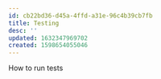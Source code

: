 ```yaml
---
id: cb22bd36-d45a-4ffd-a31e-96c4b39cb7fb
title: Testing
desc: ''
updated: 1632347969702
created: 1598654055046
---
```


How to run tests
